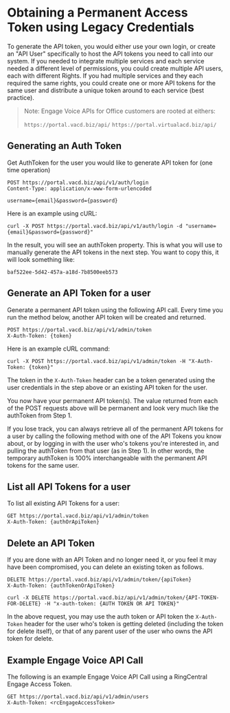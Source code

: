 # Obtaining a Permanent Access Token using Legacy Credentials

To generate the API token, you would either use your own login, or create an "API User" specifically to host the API tokens you need to call into our system. If you needed to integrate multiple services and each service needed a different level of permissions, you could create multiple API users, each with different Rights. If you had multiple services and they each required the same rights, you could create one or more API tokens for the same user and distribute a unique token around to each service (best practice).

> Note: Engage Voice APIs for Office customers are rooted at eithers:
> 
> `https://portal.vacd.biz/api/`
> `https://portal.virtualacd.biz/api/`

## Generating an Auth Token

Get AuthToken for the user you would like to generate API token for (one time operation)

```
POST https://portal.vacd.biz/api/v1/auth/login
Content-Type: application/x-www-form-urlencoded

username={email}&password={password}
```

Here is an example using cURL:

`curl -X POST https://portal.vacd.biz/api/v1/auth/login -d "username={email}&password={password}"`

In the result, you will see an authToken property. This is what you will use to manually generate the API tokens in the next step. You want to copy this, it will look something like:

`baf522ee-5d42-457a-a18d-7b8500eeb573`

## Generate an API Token for a user

Generate a permanent API token using the following API call. Every time you run the method below, another API token will be created and returned.

```
POST https://portal.vacd.biz/api/v1/admin/token
X-Auth-Token: {token}
```

Here is an example cURL command:

`curl -X POST https://portal.vacd.biz/api/v1/admin/token -H "X-Auth-Token: {token}"`

The token in the `X-Auth-Token` header can be a token generated using the user credentials in the step above or an existing API token for the user.

You now have your permanent API token(s). The value returned from each of the POST requests above will be permanent and look very much like the authToken from Step 1.

If you lose track, you can always retrieve all of the permanent API tokens for a user by calling the following method with one of the API Tokens you know about, or by logging in with the user who's tokens you're interested in, and pulling the authToken from that user (as in Step 1). In other words, the temporary authToken is 100% interchangeable with the permanent API tokens for the same user.

## List all API Tokens for a user

To list all existing API Tokens for a user:

```
GET https://portal.vacd.biz/api/v1/admin/token
X-Auth-Token: {authOrApiToken}
```

## Delete an API Token

If you are done with an API Token and no longer need it, or you feel it may have been compromised, you can delete an existing token as follows.

```
DELETE https://portal.vacd.biz/api/v1/admin/token/{apiToken}
X-Auth-Token: {authTokenOrApiToken}
```

`curl -X DELETE https://portal.vacd.biz/api/v1/admin/token/{API-TOKEN-FOR-DELETE} -H "x-auth-token: {AUTH TOKEN OR API TOKEN}"`

In the above request, you may use the auth token or API token the `X-Auth-Token` header for the user who's token is getting deleted (including the token for delete itself), or that of any parent user of the user who owns the API token for delete.

## Example Engage Voice API Call

The following is an example Engage Voice API Call using a RingCentral Engage Access Token.

```
GET https://portal.vacd.biz/api/v1/admin/users
X-Auth-Token: <rcEngageAccessToken>
```